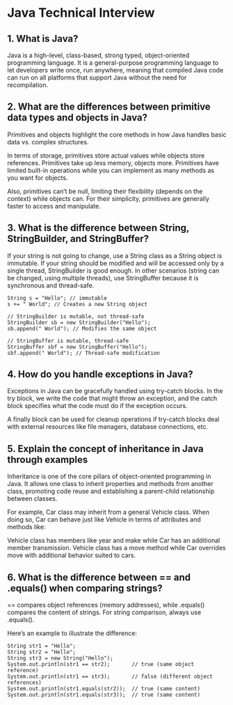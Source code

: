 # Java Technical Interview 

## 1. What is Java?

Java is a high-level, class-based, strong typed, object-oriented programming language. It is a general-purpose 
programming language to let developers write once, run anywhere, meaning that compiled Java code can run on all 
platforms that support Java without the need for recompilation.



## 2. What are the differences between primitive data types and objects in Java?

Primitives and objects highlight the core methods in how Java handles basic data vs. complex structures.

In terms of storage, primitives store actual values while objects store references. Primitives take up less memory, 
objects more. Primitives have limited built-in operations while you can implement as many methods as you want for 
objects.

Also, primitives can’t be null, limiting their flexibility (depends on the context) while objects can. For their 
simplicity, primitives are generally faster to access and manipulate.



## 3. What is the difference between String, StringBuilder, and StringBuffer?

If your string is not going to change, use a String class as a String object is immutable. If your string should be 
modified and will be accessed only by a single thread, StringBuilder is good enough. In other scenarios (string can be 
changed, using multiple threads), use StringBuffer because it is synchronous and thread-safe.

    String s = "Hello"; // immutable
    s += " World"; // Creates a new String object
    
    // StringBuilder is mutable, not thread-safe
    StringBuilder sb = new StringBuilder("Hello");
    sb.append(" World"); // Modifies the same object
    
    // StringBuffer is mutable, thread-safe
    StringBuffer sbf = new StringBuffer("Hello");
    sbf.append(" World"); // Thread-safe modification



## 4. How do you handle exceptions in Java?

Exceptions in Java can be gracefully handled using try-catch blocks. In the try block, we write the code that might 
throw an exception, and the catch block specifies what the code must do if the exception occurs.

A finally block can be used for cleanup operations if try-catch blocks deal with external resources like file managers, 
database connections, etc.



## 5. Explain the concept of inheritance in Java through examples

Inheritance is one of the core pillars of object-oriented programming in Java. It allows one class to inherit properties 
and methods from another class, promoting code reuse and establishing a parent-child relationship between classes.

For example, Car class may inherit from a general Vehicle class. When doing so, Car can behave just like Vehicle in 
terms of attributes and methods like:

Vehicle class has members like year and make while Car has an additional member transmission.
Vehicle class has a move method while Car overrides move with additional behavior suited to cars.



## 6. What is the difference between == and .equals() when comparing strings?

== compares object references (memory addresses), while .equals() compares the content of strings. For string 
comparison, always use .equals().

Here’s an example to illustrate the difference:

    String str1 = "Hello";
    String str2 = "Hello";
    String str3 = new String("Hello");
    System.out.println(str1 == str2);       // true (same object reference)
    System.out.println(str1 == str3);       // false (different object references)
    System.out.println(str1.equals(str2));  // true (same content)
    System.out.println(str1.equals(str3));  // true (same content)
